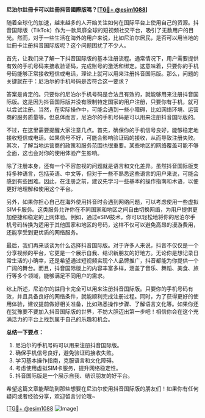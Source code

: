 **尼泊尔註冊卡可以註冊抖音國際版嗎？[[TG💪+ @esim1088](https://t.me/s/esim1088)]**

随着全球化的加速，越来越多的人开始关注如何在国际平台上使用自己的资源。抖音国际版（TikTok）作为一款风靡全球的短视频社交平台，吸引了无数用户的目光。然而，对于一些生活在海外的用户来说，比如尼泊尔居民，是否可以用当地的註冊卡注册抖音国际版呢？这个问题困扰了不少人。

首先，让我们来了解一下抖音国际版的基本注册流程。通常情况下，用户需要提供有效的手机号码来接收验证码，完成账号的激活和绑定。这意味着，只要你的手机号码能够正常接收短信或电话，理论上就可以用来注册抖音国际版。那么，问题的关键就在于：尼泊尔的手机号码是否符合这一要求？

答案是肯定的。只要你的尼泊尔手机号码是合法且有效的，就能够用来注册抖音国际版。这是因为抖音国际版并没有限制特定国家的用户注册，只要你有手机，就可以尝试注册。当然，在实际操作中，可能会遇到一些小障碍，比如网络环境、运营商的服务质量等。但总体而言，尼泊尔的手机号码是可以用来注册抖音国际版的。

不过，在这里需要提醒大家注意几点。首先，确保你的手机信号良好，能够稳定地接收短信或电话。如果信号不好，可能会影响验证码的接收，从而导致注册失败。其次，了解当地运营商的政策和服务范围也很重要。某些地区的网络覆盖可能不够全面，这也会对你的使用体验产生影响。

除了注册本身，还有一个不容忽视的问题就是语言和文化差异。虽然抖音国际版支持多种语言，包括英语、中文等，但对于一些不熟悉这些语言的用户来说，可能会感到有些困难。因此，在注册之前，建议先学习一些基本的操作指南和术语，以便更好地理解和使用这个平台。

另外，如果你担心自己在海外使用抖音时会遇到网络问题，可以考虑使用一些虚拟SIM卡服务。这类服务允许你在不同国家和地区之间自由切换网络，为用户提供更加便捷和稳定的上网体验。例如，通过eSIM技术，你可以轻松地将你的尼泊尔手机号码转换为适用于其他国家和地区的号码，这样不仅可以避免高昂的漫游费用，还能享受到更优质的网络服务。

最后，我们再来谈谈为什么选择抖音国际版。对于许多人来说，抖音不仅仅是一个分享视频的平台，它更是一个展示自我、结识新朋友的好地方。无论你是想记录日常生活的小确幸，还是希望通过短视频实现个人品牌推广，抖音都能为你提供一个广阔的舞台。而且，抖音国际版上的内容丰富多样，涵盖了音乐、舞蹈、美食、旅行等多个领域，能够满足不同用户的需求。

综上所述，尼泊尔的註冊卡完全可以用来注册抖音国际版。只要你的手机号码有效，并且具备良好的网络条件，就能顺利完成注册过程。同时，为了获得更好的使用体验，建议提前做好相关准备，比如熟悉操作步骤、了解语言文化等。如果你还在犹豫要不要加入抖音国际版的世界，不妨大胆迈出第一步吧！相信你会在这个充满活力的平台上找到属于自己的乐趣和机会。

**总结一下要点：**
1. 尼泊尔的手机号码可以用来注册抖音国际版。
2. 确保手机信号良好，避免验证码接收失败。
3. 学习基本操作指南，克服语言和文化障碍。
4. 考虑使用虚拟SIM卡服务，提升网络稳定性。
5. 抖音国际版是一个展示自我、结识朋友的好平台。

希望这篇文章能帮助到那些想要在尼泊尔使用抖音国际版的朋友们！如果你有任何疑问或者经验分享，欢迎留言讨论哦~

[[TG💪+ @esim1088](https://t.me/s/esim1088) ![Image](https://i.postimg.cc/4NQfJmqS/Snipaste-2025-05-13-00-14-12.png)]